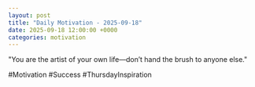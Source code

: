 ```yaml
---
layout: post
title: "Daily Motivation - 2025-09-18"
date: 2025-09-18 12:00:00 +0000
categories: motivation
---
```


"You are the artist of your own life—don’t hand the brush to anyone else."

#Motivation #Success #ThursdayInspiration
